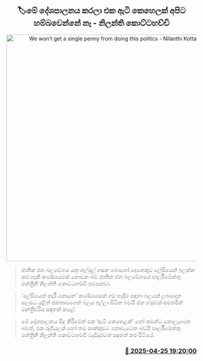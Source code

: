 <p align='center'><b><h2 align='center' title='We won’t get a single penny from doing this politics - Nilanthi Kottahachchi'>🏷මේ දේශපාලනය කරලා එක ඇටි කෙහෙලක් අපිට හම්බවෙන්නේ නෑ - නිලන්ති කොට්ටහච්චි</h2></b></p>
<p align='center'><img src='https://helakuru.sgp1.cdn.digitaloceanspaces.com/esana/images/lib/nilanthi-kottahachchi-yu.jpg' width='600' alt='We won’t get a single penny from doing this politics - Nilanthi Kottahachchi'></p>

> ජාතික ජන බලවේගය යනු ගල්මුල් ගසන බො‍හෝ දෙනෙකුට ලේසියෙන් ඉලක්ක කර හැකි කණ්ඩායමක් නොවන බව ජාතික ජන බලවේගයේ පාර්ලිමේන්තු මන්ත්‍රිනී නිලන්ති කොට්ටහච්චි පවසනවා.

> 'ලේසියෙන් හැරී නොයන' කණ්ඩායමක් ගම හැදීම සඳහා බලයක් ලබාදෙන ලෙසට යළිත් ජනතාවගෙන් බලය ඉල්ලා සිටින බවයි ජන හමුවක් අමතමින් මන්ත්‍රීවරිය සඳහන් කළේ.

> මේ දේශපාලනය සිදු කිරීමෙන් එක ‘ඇටි කෙහෙළක්' හෝ තමන්ට නොලැබෙන බවත්, එක රුපියලක් හෝ තම සාක්කුවට නොවැටෙන බවයි පාර්ලිමේන්තු මන්ත්‍රිනී නිලන්ති කොට්ටහච්චි වැඩිදුරටත් සඳහන් කර සිටියේ.



<h3 align='right'><a href='https://www.helakuru.lk/esana/p/109559/'>📅 2025-04-25 19:20:00</a></h3>
